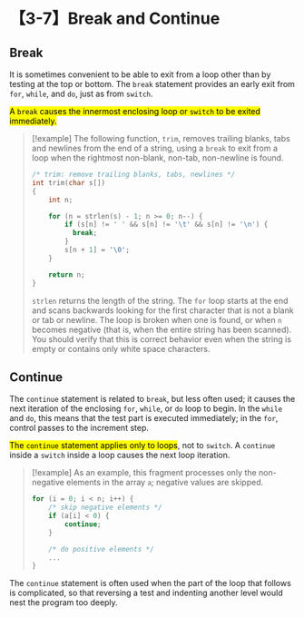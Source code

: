 # 【3-7】Break and Continue

## Break

It is sometimes convenient to be able to exit from a loop other than by testing at the top or bottom. The `break` statement provides an early exit from `for`, `while`, and `do`, just as from `switch`.

<mark>A `break` causes the innermost enclosing loop or `switch` to be exited immediately.</mark>

> [!example]
> The following function, `trim`, removes trailing blanks, tabs and newlines from the end of a string, using a `break` to exit from a loop when the rightmost non-blank, non-tab, non-newline is found.
>
> ```c
> /* trim: remove trailing blanks, tabs, newlines */
> int trim(char s[])
> {
>     int n;
>
>     for (n = strlen(s) - 1; n >= 0; n--) {
>         if (s[n] != ' ' && s[n] != '\t' && s[n] != '\n') {
>           break;
>         }
>         s[n + 1] = '\0';
>     }
>
>     return n;
> }
> ```
>
> `strlen` returns the length of the string. The `for` loop starts at the end and scans backwards looking for the first character that is not a blank or tab or newline. The loop is broken when one is found, or when `n` becomes negative (that is, when the entire string has been scanned). You should verify that this is correct behavior even when the string is empty or contains only white space characters.

## Continue

The `continue` statement is related to `break`, but less often used; it causes the next iteration of the enclosing `for`, `while`, or `do` loop to begin. In the `while` and `do`, this means that the test part is executed immediately; in the `for`, control passes to the increment step.

<mark>The `continue` statement applies only to loops</mark>, not to `switch`. A `continue` inside a `switch` inside a loop causes the next loop iteration.

> [!example]
> As an example, this fragment processes only the non-negative elements in the array `a`; negative values are skipped.
>
> ```c
> for (i = 0; i < n; i++) {
>     /* skip negative elements */
>     if (a[i] < 0) {
>         continue;
>     }
>
>     /* do positive elements */
>     ...
> }
> ```

The `continue` statement is often used when the part of the loop that follows is complicated, so that reversing a test and indenting another level would nest the program too deeply.

